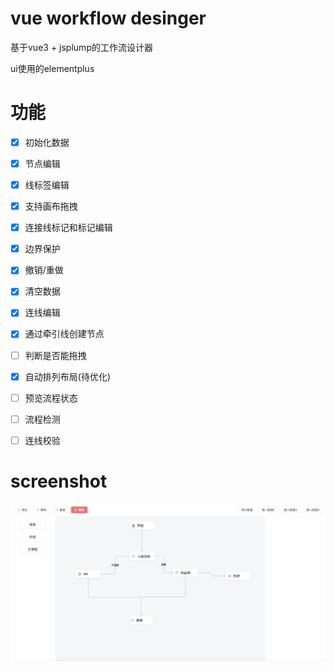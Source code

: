 # vue workflow desinger

基于vue3 + jsplump的工作流设计器

ui使用的elementplus

# 功能

- [x] 初始化数据

- [x] 节点编辑

- [x] 线标签编辑

- [x] 支持画布拖拽

- [x] 连接线标记和标记编辑

- [x]  边界保护

- [x]  撤销/重做

- [x]  清空数据

- [x]  连线编辑

- [x]  通过牵引线创建节点

- [ ]   判断是否能拖拽

- [x]  自动排列布局(待优化)

- [ ]  预览流程状态

- [ ]  流程检测

- [ ]  连线校验

# screenshot

<img src="./screenshot.png"></img>
